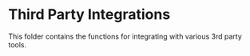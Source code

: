 # Third Party Integrations  

This folder contains the functions for integrating with various 3rd party tools.  
